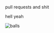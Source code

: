 pull requests and shit


hell yeah


![balls](https://i.pinimg.com/564x/b2/d6/41/b2d64190679e52073b687ec05d6d9171.jpg)
